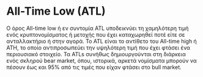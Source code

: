 # All-Time Low (ATL)

Ο όρος All-time low ή εν συντομία ATL υποδεικνύει τη χαμηλότερη τιμή ενός κρυπτονομίσματος ή μετοχής που έχει καταχωρηθεί ποτέ είτε σε ανταλλακτήριο ή στην αγορά. Το ATL είναι το αντίθετο του All-time high ή ATH, το οποίο αντιπροσωπεύει την υψηλότερη τιμή που έχει φτάσει ένα περιουσιακό στοιχείο. Τα ATLs συνήθως δημιουργούνται στη διάρκεια ενός σκληρού bear market, όπου, ιστορικά, αρκετά νομίσματα μπορούν να πέσουν έως και 95% από τις τιμές που είχαν φτάσει στο bull market.
